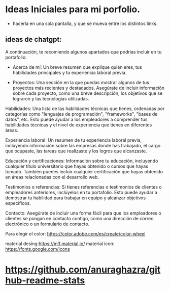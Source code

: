 # Ideas Iniciales para mi porfolio.
 - hacerla en una sola pantalla, y que se mueva entre los distintos links.


## ideas de chatgpt:

A continuación, te recomiendo algunos apartados que podrías incluir en tu portafolio:

- Acerca de mí: Un breve resumen que explique quién eres, tus habilidades principales y tu experiencia laboral previa.

- Proyectos: Una sección en la que puedas mostrar algunos de tus proyectos más recientes y destacados. Asegúrate de incluir información sobre cada proyecto, como una breve descripción, los objetivos que se lograron y las tecnologías utilizadas.

Habilidades: Una lista de las habilidades técnicas que tienes, ordenadas por categorías como "lenguajes de programación", "frameworks", "bases de datos", etc. Esto puede ayudar a los empleadores a comprender tus habilidades técnicas y el nivel de experiencia que tienes en diferentes áreas.

Experiencia laboral: Un resumen de tu experiencia laboral previa, incluyendo información sobre las empresas donde has trabajado, el cargo que ocupaste, las tareas que realizaste y los logros que alcanzaste.

Educación y certificaciones: Información sobre tu educación, incluyendo cualquier título universitario que hayas obtenido o cursos que hayas tomado. También puedes incluir cualquier certificación que hayas obtenido en áreas relacionadas con el desarrollo web.

Testimonios o referencias: Si tienes referencias o testimonios de clientes o empleadores anteriores, inclúyelos en tu portafolio. Esto puede ayudar a demostrar tu habilidad para trabajar en equipo y alcanzar objetivos específicos.

Contacto: Asegúrate de incluir una forma fácil para que los empleadores o clientes se pongan en contacto contigo, como una dirección de correo electrónico o un formulario de contacto.

Para elegir el color: https://color.adobe.com/es/create/color-wheel


material desing:https://m3.material.io/
material icon: https://fonts.google.com/icons

# https://github.com/anuraghazra/github-readme-stats 
